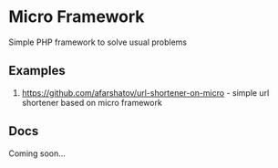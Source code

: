 # Micro Framework

Simple PHP framework to solve usual problems

## Examples

1. https://github.com/afarshatov/url-shortener-on-micro - simple url shortener based on micro framework

## Docs
Coming soon...